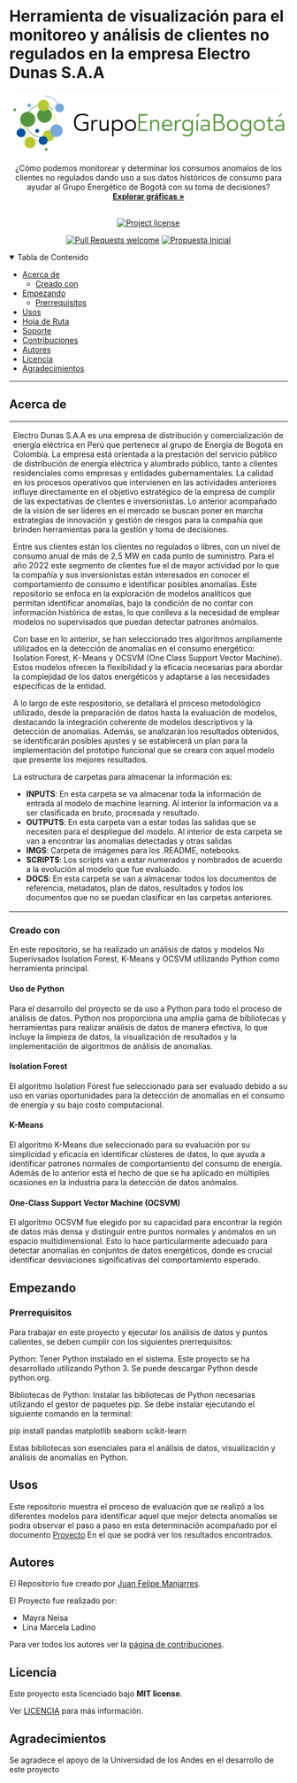 # Herramienta de visualización para el monitoreo y análisis de clientes no regulados en la empresa Electro Dunas S.A.A

![Grupo de Energía de Bogota](./IMGS/logoGEB.svg)


<div align="center">
  ¿Cómo podemos monitorear y determinar los consumos anomalos de los clientes no regulados dando uso a sus datos históricos de consumo para ayudar al Grupo Energético de Bogotá con su toma de decisiones?  
  <br />
  <a href="#acerca-de"><strong>Explorar gráficas »</strong></a>
  <br />
</div>

<div align="center">
<br />

[![Project license](https://img.shields.io/github/license/jmanjarresm/Proyecto_Final_Aprend_Sup_g17.svg?style=flat-square)](LICENSE)

[![Pull Requests welcome](https://img.shields.io/badge/PRs-welcome-ff69b4.svg?style=flat-square)](https://github.com/dfgomezc/aribnb_optimize_prices/issues?q=is%3Aissue+is%3Aopen+label%3A%22help+wanted%22)
[![Propuesta Inicial](https://img.shields.io/badge/Propuesta-Inicial-green)](https://github.com/jmanjarresm)

</div>

<details open="open">
<summary>Tabla de Contenido</summary>

- [Acerca de](#acerca-de)
  - [Creado con](#creado-con)
- [Empezando](#empezando)
  - [Prerrequisitos](#prerrequisitos)
- [Usos](#usos)
- [Hoja de Ruta](#hoja-de-ruta)
- [Soporte](#soporte)
- [Contribuciones](#contribuciones)
- [Autores](#autores)
- [Licencia](#licencia)
- [Agradecimientos](#agradecimientos)

</details>

---

## Acerca de

<table><tr><td>


Electro Dunas S.A.A es una empresa de distribución y comercialización de energía eléctrica en Perú que pertenece al grupo de Energía de Bogotá en Colombia. La empresa está orientada a la prestación del servicio público de distribución de energía eléctrica y alumbrado público, tanto a clientes residenciales como empresas y entidades gubernamentales. La calidad en los procesos operativos que intervienen en las actividades anteriores influye directamente en el objetivo estratégico de la empresa de cumplir de las expectativas de clientes e inversionistas. Lo anterior acompañado de la visión de ser líderes en el mercado se buscan poner en marcha estrategias de innovación y gestión de riesgos para la compañía que brinden herramientas para la gestión y toma de decisiones.  

Entre sus clientes están los clientes no regulados o libres, con un nivel de consumo anual de más de 2,5 MW en cada punto de suministro. Para el año 2022 este segmento de clientes fue el de mayor actividad por lo que la compañía y sus inversionistas están interesados en conocer el comportamiento de consumo e identificar posibles anomalías. Este repositorio se enfoca en la exploración de modelos analíticos que permitan identificar anomalías, bajo la condición de no contar con información histórica de estas, lo que conlleva a la necesidad de emplear modelos no supervisados que puedan detectar patrones anómalos. 

Con base en lo anterior, se han seleccionado tres algoritmos ampliamente utilizados en la detección de anomalías en el consumo energético: Isolation Forest, K-Means y OCSVM (One Class Support Vector Machine). Estos modelos ofrecen la flexibilidad y la eficacia necesarias para abordar la complejidad de los datos energéticos y adaptarse a las necesidades específicas de la entidad. 

A lo largo de este respositorio, se detallará el proceso metodológico utilizado, desde la preparación de datos hasta la evaluación de modelos, destacando la integración coherente de modelos descriptivos y la detección de anomalías. Además, se analizarán los resultados obtenidos, se identificarán posibles ajustes y se establecerá un plan para la implementación del prototipo funcional que se creara con aquel modelo que presente los mejores resultados.


La estructura de carpetas para almacenar la información es:

- **INPUTS**: En esta carpeta se va almacenar toda la información de entrada al modelo de machine learning. Al interior la información va a ser clasificada en bruto, procesada y resultado. 
 - **OUTPUTS**: En esta carpeta van a estar todas las salidas que se necesiten para el despliegue del modelo. Al interior de esta carpeta se van a encontrar las anomalías detectadas y otras salidas
- **IMGS**: Carpeta de imágenes para los .README, notebooks.
- **SCRIPTS**: Los scripts van a estar numerados y nombrados de acuerdo a la evolución al modelo que fue evaluado.
- **DOCS**: En esta carpeta se van a almacenar todos los documentos de referencia, metadatos, plan de datos, resultados y todos los documentos que no se puedan clasificar en las carpetas anteriores.

</td></tr></table>

### Creado con

En este repositorio, se ha realizado un análisis de datos y modelos No Superivsados Isolation Forest, K-Means y OCSVM utilizando Python como herramienta principal.

#### Uso de Python

Para el desarrollo del proyecto se da uso a Python para todo el proceso de análisis de datos. Python nos proporciona una amplia gama de bibliotecas y herramientas para realizar análisis de datos de manera efectiva, lo que incluye la limpieza de datos, la visualización de resultados y la implementación de algoritmos de análisis de anomalías.

#### Isolation Forest

El algoritmo Isolation Forest fue seleccionado para ser evaluado debido a su uso en varias oportunidades para la detección de anomalías en el consumo de energía y su bajo costo computacional.

#### K-Means

El algoritmo K-Means due seleccionado para su evaluación por su simplicidad y eficacia en identificar clústeres de datos, lo que ayuda a identificar patrones normales de comportamiento del consumo de energía. Además de lo anterior está el hecho de que se ha aplicado en múltiples ocasiones en la industria para la detección de datos anómalos.

#### One-Class Support Vector Machine (OCSVM) 

El algoritmo OCSVM fue elegido por su capacidad para encontrar la región de datos más densa y distinguir entre puntos normales y anómalos en un espacio multidimensional. Esto lo hace particularmente adecuado para detectar anomalías en conjuntos de datos energéticos, donde es crucial identificar desviaciones significativas del comportamiento esperado.

## Empezando

### Prerrequisitos

Para trabajar en este proyecto y ejecutar los análisis de datos y puntos calientes, se deben cumplir con los siguientes prerrequisitos:

Python: Tener Python instalado en el sistema. Este proyecto se ha desarrollado utilizando Python 3. Se puede descargar Python desde python.org.

Bibliotecas de Python: Instalar las bibliotecas de Python necesarias utilizando el gestor de paquetes pip. Se debe instalar ejecutando el siguiente comando en la terminal:

pip install pandas matplotlib seaborn scikit-learn

Estas bibliotecas son esenciales para el análisis de datos, visualización y análisis de anomalías en Python.

## Usos

Este repositorio muestra el proceso de evaluación que se realizó a los diferentes modelos para identificar aquel que mejor detecta anomalías se podra observar el paso a paso en esta determinación acompañado por el documento [Proyecto](https://github.com/dfgomezc/aribnb_optimize_prices/blob/main/DOCS/Mejorando_la_Competitividad_en_Airbnb-_Optimizaci%C3%B3n_de_Precios_de_Alquiler_en_Nueva_York_V4.pdf)
En el que se podrá ver los resultados encontrados.

## Autores

El Repositorio fue creado por [Juan Felipe Manjarres](https://github.com/jmanjarresm).

El Proyecto fue realizado por:
- Mayra Neisa
- Lina Marcela Ladino

Para ver todos los autores ver la [página de contribuciones](https://github.com/jmanjarresm/Proyecto_Grado_MIAD/graphs/contributors).


## Licencia

Este proyecto esta licenciado bajo **MIT license**.

Ver [LICENCIA](LICENSE) para más información.

## Agradecimientos

Se agradece el apoyo de la Universidad de los Andes en el desarrollo de este proyecto


